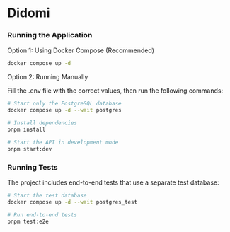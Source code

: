 # Didomi

### Running the Application

Option 1: Using Docker Compose (Recommended)

```bash
docker compose up -d
```

Option 2: Running Manually

Fill the .env file with the correct values, then run the following commands:

```bash
# Start only the PostgreSQL database
docker compose up -d --wait postgres

# Install dependencies
pnpm install

# Start the API in development mode
pnpm start:dev
```

### Running Tests

The project includes end-to-end tests that use a separate test database:

```bash
# Start the test database
docker compose up -d --wait postgres_test

# Run end-to-end tests
pnpm test:e2e
```
